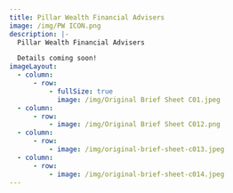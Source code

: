 ```yaml
---
title: Pillar Wealth Financial Advisers
image: /img/PW ICON.png
description: |-
  Pillar Wealth Financial Advisers

  Details coming soon!
imageLayout:
  - column:
      - row:
          - fullSize: true
            image: /img/Original Brief Sheet C01.jpeg
  - column:
      - row:
          - image: /img/Original Brief Sheet C012.png
  - column:
      - row:
          - image: /img/original-brief-sheet-c013.jpeg
  - column:
      - row:
          - image: /img/original-brief-sheet-c014.jpeg
---
```


